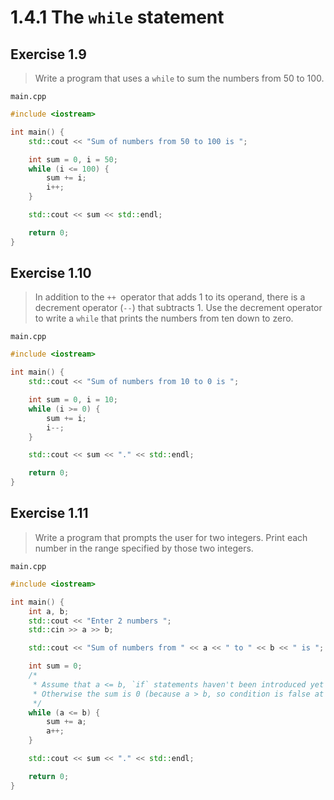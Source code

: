 # 1.4.1 The `while` statement

## Exercise 1.9

> Write a program that uses a `while` to sum the numbers from $50$ to $100$.

`main.cpp`
```cpp
#include <iostream>

int main() {
    std::cout << "Sum of numbers from 50 to 100 is ";

    int sum = 0, i = 50;
    while (i <= 100) {
        sum += i;
        i++;
    }

    std::cout << sum << std::endl;

    return 0;
}
```

## Exercise 1.10

> In addition to the `++ `operator that adds $1$ to its operand, there is a decrement operator (`--`) that subtracts $1$. Use the decrement operator to write a `while` that prints the numbers from ten down to zero.

`main.cpp`
```cpp
#include <iostream>

int main() {
    std::cout << "Sum of numbers from 10 to 0 is ";

    int sum = 0, i = 10;
    while (i >= 0) {
        sum += i;
        i--;
    }

    std::cout << sum << "." << std::endl;

    return 0;
}
```

## Exercise 1.11

> Write a program that prompts the user for two integers. Print each number in the range specified by those two integers.

`main.cpp`
```cpp
#include <iostream>

int main() {
    int a, b;
    std::cout << "Enter 2 numbers ";
    std::cin >> a >> b;

    std::cout << "Sum of numbers from " << a << " to " << b << " is ";

    int sum = 0;
    /*
     * Assume that a <= b, `if` statements haven't been introduced yet
     * Otherwise the sum is 0 (because a > b, so condition is false at once)
     */
    while (a <= b) {
        sum += a;
        a++;
    }

    std::cout << sum << "." << std::endl;

    return 0;
}
```